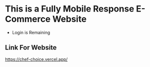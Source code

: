 # This is a Fully Mobile Response E-Commerce Website
- Login is Remaining

## Link For Website 
https://chef-choice.vercel.app/